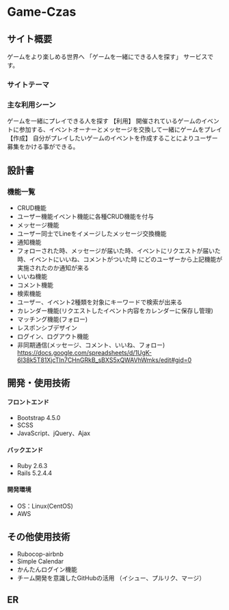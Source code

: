 # Game-Czas

## サイト概要
ゲームをより楽しめる世界へ
「ゲームを一緒にできる人を探す」 サービスです。

### サイトテーマ


### 主な利用シーン
ゲームを一緒にプレイできる人を探す
【利用】
開催されているゲームのイベントに参加する、イベントオーナーとメッセージを交換して一緒にゲームをプレイ
【作成】
自分がプレイしたいゲームのイベントを作成することによりユーザー募集をかける事ができる。
## 設計書

### 機能一覧
- CRUD機能
 - ユーザー機能イベント機能に各種CRUD機能を付与
- メッセージ機能
 - ユーザー同士でLineをイメージしたメッセージ交換機能
- 通知機能
 - フォローされた時、メッセージが届いた時、イベントにリクエストが届いた時、イベントにいいね、コメントがついた時
 にどのユーザーから上記機能が実施されたのか通知が来る
- いいね機能
- コメント機能
- 検索機能
 - ユーザー、イベント2種類を対象にキーワードで検索が出来る
- カレンダー機能(リクエストしたイベント内容をカレンダーに保存し管理)
- マッチング機能(フォロー)
- レスポンシブデザイン
- ログイン、ログアウト機能
- 非同期通信(メッセージ、コメント、いいね、フォロー)
<https://docs.google.com/spreadsheets/d/1UgK-6l38k5T81XjcTIn7CHnGRkB_sBXS5xQWAVhWmks/edit#gid=0>

## 開発・使用技術
#### フロントエンド
- Bootstrap 4.5.0
- SCSS 
- JavaScript、jQuery、Ajax

#### バックエンド
- Ruby 2.6.3
- Rails 5.2.4.4

#### 開発環境
- OS：Linux(CentOS)
- AWS

## その他使用技術
- Rubocop-airbnb
- Simple Calendar
- かんたんログイン機能
- チーム開発を意識したGitHubの活用 （イシュー、プルリク、マージ）
## ER
